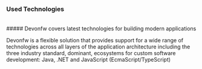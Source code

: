 ### Used Technologies 
<br/>
##### Devonfw covers latest technologies for building modern applications

Devonfw is a flexible solution that provides support for a wide range of technologies across all layers of the application architecture including the three industry standard, dominant, ecosystems for custom software development: Java, .NET and JavaScript (EcmaScript/TypeScript)
